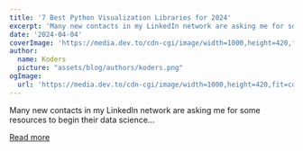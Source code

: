 ```yaml
---
title: '7 Best Python Visualization Libraries for 2024'
excerpt: 'Many new contacts in my LinkedIn network are asking me for some resources to begin their data science...'
date: '2024-04-04'
coverImage: 'https://media.dev.to/cdn-cgi/image/width=1000,height=420,fit=cover,gravity=auto,format=auto/https%3A%2F%2Fdev-to-uploads.s3.amazonaws.com%2Fuploads%2Farticles%2Fve55dzhh1jb4d6a8e8qj.png'
author:
  name: Koders
  picture: "assets/blog/authors/koders.png"
ogImage:
  url: 'https://media.dev.to/cdn-cgi/image/width=1000,height=420,fit=cover,gravity=auto,format=auto/https%3A%2F%2Fdev-to-uploads.s3.amazonaws.com%2Fuploads%2Farticles%2Fve55dzhh1jb4d6a8e8qj.png'
---
```


Many new contacts in my LinkedIn network are asking me for some resources to begin their data science...

[Read more](https://dev.to/taipy/7-best-python-visualization-libraries-for-2024-5h9f)
